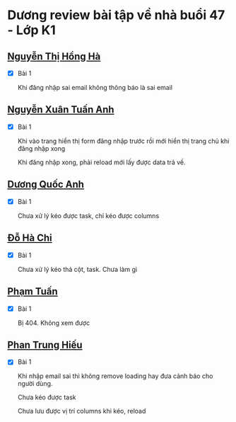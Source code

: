 # Dương review bài tập về nhà buổi 47 - Lớp K1

## [Nguyễn Thị Hồng Hà](https://trello-web-project.vercel.app/home)

- [x] Bài 1

  Khi đăng nhập sai email không thông báo là sai email

## [Nguyễn Xuân Tuấn Anh](https://js-fullstack-6t83.vercel.app)

- [x] Bài 1

  Khi vào trang hiển thị form đăng nhập trước rồi mới hiển thị trang chủ khi đăng nhập xong

  Khi đăng nhập xong, phải reload mới lấy được data trả về.

## [Dương Quốc Anh](https://f8-fullstack-006-vatv.vercel.app/)

- [x] Bài 1

  Chưa xử lý kéo được task, chỉ kéo được columns

## [Đỗ Hà Chi](https://fullstack-node-js-jfqc.vercel.app/)

- [x] Bài 1

  Chưa xử lý kéo thả cột, task. Chưa làm gì

## [Phạm Tuấn](https://day47-trello-project.vercel.app/)

- [x] Bài 1

  Bị 404. Không xem được

## [Phan Trung Hiếu](https://btvn-buoi-47.vercel.app/)

- [x] Bài 1

  Khi nhập email sai thì không remove loading hay đưa cảnh báo cho người dùng.

  Chưa kéo được task

  Chưa lưu được vị trí columns khi kéo, reload
